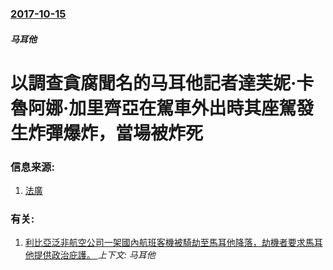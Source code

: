 ### [2017-10-15](/news/2017/10/15/index.md)

##### 马耳他
# 以調查貪腐聞名的马耳他記者達芙妮·卡魯阿娜·加里齊亞在駕車外出時其座駕發生炸彈爆炸，當場被炸死 




### 信息来源:

1. [法廣](http://cn.rfi.fr/%E6%AC%A7%E6%B4%B2/20171017-%E9%A9%AC%E8%80%B3%E4%BB%96%E6%8F%AD%E8%B4%AA%E8%85%90%E5%A5%B3%E8%AE%B0%E8%80%85%E5%BD%93%E8%A1%97%E9%81%AD%E6%B1%BD%E8%BD%A6%E7%82%B8%E5%BC%B9%E6%9A%97%E6%9D%80-%E6%AC%A7%E7%9B%9F%E8%A1%A8%E7%A4%BA%E9%9C%87%E6%83%8A%E4%B8%8E%E6%84%A4%E6%80%92)

### 有关:

1. [利比亞泛非航空公司一架國內航班客機被騎劫至馬耳他降落，劫機者要求馬耳他提供政治庇護。 ](/news/2016/12/23/利比亞泛非航空公司一架國內航班客機被騎劫至馬耳他降落-劫機者要求馬耳他提供政治庇護.md) _上下文: 马耳他_
